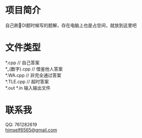 # 项目简介   

自己刷OI题时候写的题解，存在电脑上也是占空间，就放到这里吧  

# 文件类型
*.cpp // 自己答案  
*_(数字).cpp // 借鉴他人答案  
*.WA.cpp // 非完全通过答案  
*.TLE.cpp // 超时答案  
*.out *.in 输入输出文件

# 联系我  
QQ: 761282619  
himself6565@gmail.com  
